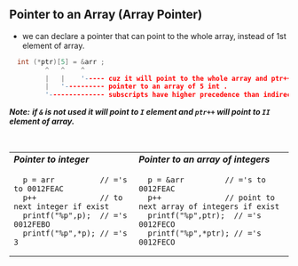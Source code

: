 ## Pointer to an Array (Array Pointer) 
- we can declare a pointer that can point to the whole array, instead of 1st element of array.

```C
  int (*ptr)[5] = &arr ;
         ^   ^    ^
         |   |    '----- cuz it will point to the whole array and ptr++ to the next array.
         |   '---------- pointer to an array of 5 int .
         '-------------- subscripts have higher precedence than indirection therefore ``( )`` necessary.  
```

***Note:*** ***if ``&`` is not used it will point to ``I`` element and ``ptr++`` will point to ``II`` element of array.***

</br>

<table>
<tr>
<td><b><em> Pointer to integer </em></b></td> 
<td><b><em> Pointer to an array of integers </em></b></td> 
</tr>
<tr>
<td>  

```
  p = arr          // ='s to 0012FEAC
  p++              // to next integer if exist
  printf("%p",p);  // ='s 0012FEBO
  printf("%p",*p); // ='s 3
```
</td>
<td>  

```
  p = &arr         // ='s to 0012FEAC
  p++              // point to next array of integers if exist
  printf("%p",ptr);  // ='s 0012FECO
  printf("%p",*ptr); // ='s 0012FECO
```
</td>
</tr>
</table>


